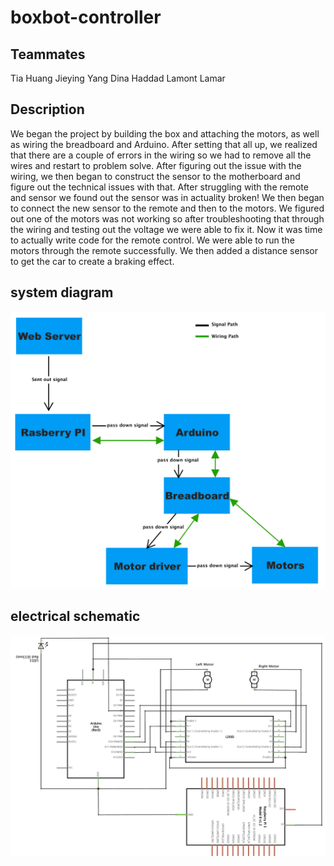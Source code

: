 # boxbot-controller 

## Teammates
  Tia Huang
  Jieying Yang
  Dina Haddad
  Lamont Lamar

## Description

We began the project by building the box and attaching the motors, as well as wiring the breadboard and Arduino. After setting that all up, we realized that there are a couple of errors in the wiring so we had to remove all the wires and restart to problem solve. After figuring out the issue with the wiring, we then began to construct the sensor to the motherboard and figure out the technical issues with that. After struggling with the remote and sensor we found out the sensor was in actuality broken! We then began to connect the new sensor to the remote and then to the motors. We figured out one of the motors was not working so after troubleshooting that through the wiring and testing out the voltage we were able to fix it. Now it was time to actually write code for the remote control. We were able to run the motors through the remote successfully. We then added a distance sensor to get the car to create a braking effect. 


## system diagram

![](https://raw.githubusercontent.com/Olivia99/boxbot-controller/master/Screen%20Shot%202019-04-05%20at%209.11.04%20AM.png)

## electrical schematic

![](https://raw.githubusercontent.com/Olivia99/boxbot-controller/master/Screen%20Shot%202019-04-05%20at%208.46.15%20AM.png)

